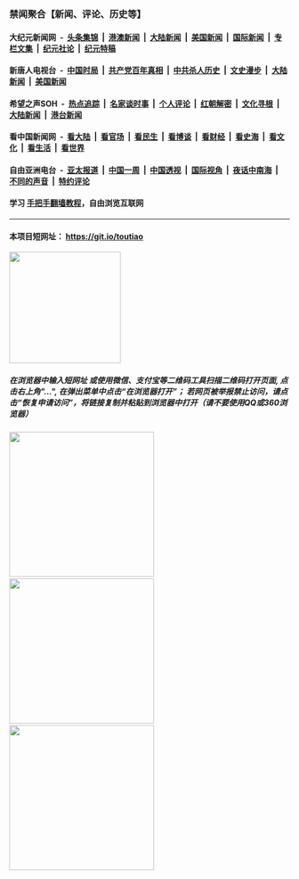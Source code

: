 ### 禁闻聚合【新闻、评论、历史等】

#### 大纪元新闻网 &nbsp;-&nbsp; [头条集锦](indexes/E头条集锦.md?t=02041755) &nbsp;|&nbsp; [港澳新闻](indexes/E港澳新闻.md?t=02041755)  &nbsp;|&nbsp; [大陆新闻](indexes/E大陆新闻.md?t=02041755) &nbsp;|&nbsp; [美国新闻](indexes/E美国新闻.md?t=02041755) &nbsp;|&nbsp; [国际新闻](indexes/E国际新闻.md?t=02041755) &nbsp;|&nbsp; [专栏文集](indexes/E专栏文集.md?t=02041755) &nbsp;|&nbsp; [纪元社论](indexes/E纪元社论.md?t=02041755) &nbsp;|&nbsp; [纪元特稿](indexes/E纪元特稿.md?t=02041755) 

#### 新唐人电视台 &nbsp;-&nbsp; [中国时局](indexes/N中国时局.md?t=02041755) &nbsp;|&nbsp; [共产党百年真相](indexes/N共产党百年真相.md?t=02041755) &nbsp;|&nbsp; [中共杀人历史](indexes/N中共杀人历史.md?t=02041755) &nbsp;|&nbsp; [文史漫步](indexes/N文史漫步.md?t=02041755) &nbsp;|&nbsp; [大陆新闻](indexes/N大陆新闻.md?t=02041755) &nbsp;|&nbsp; [美国新闻](indexes/N美国新闻.md?t=02041755)

#### 希望之声SOH &nbsp;-&nbsp; [热点追踪](indexes/H热点追踪.md?t=02041755) &nbsp;|&nbsp; [名家谈时事](indexes/H名家谈时事.md?t=02041755) &nbsp;|&nbsp; [个人评论](indexes/H个人评论.md?t=02041755)  &nbsp;|&nbsp; [红朝解密](indexes/H红朝解密.md?t=02041755) &nbsp;|&nbsp; [文化寻根](indexes/H文化寻根.md?t=02041755) &nbsp;|&nbsp; [大陆新闻](indexes/H大陆新闻.md?t=02041755) &nbsp;|&nbsp; [港台新闻](indexes/H港台新闻.md?t=02041755)

#### 看中国新闻网 &nbsp;-&nbsp; [看大陆](indexes/S看大陆.md?t=02041755) &nbsp;|&nbsp; [看官场](indexes/S看官场.md?t=02041755) &nbsp;|&nbsp; [看民生](indexes/S看民生.md?t=02041755)  &nbsp;|&nbsp; [看博谈](indexes/S看博谈.md?t=02041755) &nbsp;|&nbsp; [看财经](indexes/S看财经.md?t=02041755) &nbsp;|&nbsp; [看史海](indexes/S看史海.md?t=02041755) &nbsp;|&nbsp; [看文化](indexes/S看文化.md?t=02041755) &nbsp;|&nbsp; [看生活](indexes/S看生活.md?t=02041755) &nbsp;|&nbsp; [看世界](indexes/S看世界.md?t=02041755)

#### 自由亚洲电台 &nbsp;-&nbsp; [亚太报道](indexes/R亚太报道.md?t=02041755) &nbsp;|&nbsp; [中国一周](indexes/R中国一周.md?t=02041755) &nbsp;|&nbsp; [中国透视](indexes/R中国透视.md?t=02041755)  &nbsp;|&nbsp; [国际视角](indexes/R国际视角.md?t=02041755) &nbsp;|&nbsp; [夜话中南海](indexes/R夜话中南海.md?t=02041755) &nbsp;|&nbsp; [不同的声音](indexes/R不同的声音.md?t=02041755) &nbsp;|&nbsp; [特约评论](indexes/R特约评论.md?t=02041755)

#### 学习 [手把手翻墙教程](https://github.com/gfw-breaker/guides/wiki)，自由浏览互联网

----

#### 本项目短网址： https://git.io/toutiao
<img src="https://raw.githubusercontent.com/gfw-breaker/banned-news/master/scripts/img/qr.png" width="200px"/>  

##### 在浏览器中输入短网址 或使用微信、支付宝等二维码工具扫描二维码打开页面, 点击右上角"...", 在弹出菜单中点击“在浏览器打开”； 若网页被举报禁止访问，请点击“恢复申请访问”，将链接复制并粘贴到浏览器中打开（请不要使用QQ或360浏览器）

<img src="https://raw.githubusercontent.com/gfw-breaker/banned-news/master/scripts/img/1.png" width="260px"/> &nbsp; <img src="https://raw.githubusercontent.com/gfw-breaker/banned-news/master/scripts/img/2.png" width="260px"/> &nbsp; <img src="https://raw.githubusercontent.com/gfw-breaker/banned-news/master/scripts/img/3.png" width="260px"/>

